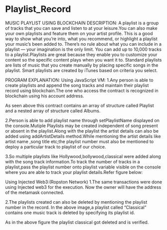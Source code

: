 # Playlist_Record
MUSIC PLAYLIST USING BLOCKCHAIN
DESCRIPTION: A playlist is a group of tracks that you can save and listen to at your leisure.You can also make your own playlists and feature them on your artist profile. This is a good way to show what you’re into, what you recommend, or highlight a playlist your music’s been added to.
There’s no rule about what you can include in a playlist — your imagination is the only limit. You can add up to 10,000 tracks to a playlist.Playlists are great because they enable you to customize your content so the specific content plays when you want it to. Standard playlists are lists of music that you create manually by placing specific songs in the playlist. Smart playlists are created by iTunes based on criteria you select.

PROGRAM EXPLANATION:
Using JavaScript VM:
1.Any person is able to create playlists and append the song tracks and maintain their playlist record using blockchain.The one who access the contract is recognized in blockchain using his account address.
 
As seen above this contract contains an array of structure called Playlist and a nested array of structure called Albums.

2.Person is able to add playlist name through setPlaylistName displayed on the console.Mutiple Playlists may be created independent of song present or absent in the playlist.Along with the playlist the artist details can also be added using addArtistDetails method.While mentioning the artist details like artist name ,song title etc;the playlist number must also be mentioned to deploy a particular track to playlist of our choice.
 

3.So multiple playlists like Hollywood,bollywood,classical were added along with the song track information.To track the number of tracks in  a playlist,pass the playlist number onto playlist variable visible on the console where you are able to track your playlist details.Refer figure below: 

Using Injected Web3:(Ropston Network)
1.The same transactions were done using Injected web3 for the execution.
Now the owner will have the address of the metamask connected.
 

2.The playlists created can also be deleted by mentioning the playlist number in the record. In the above image,a playlist called “Classical” contains one music track is deleted by specifying its playlist id.
 
 

As in the above figure the playlist classical got deleted and is verified.
